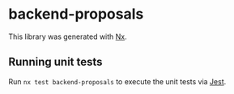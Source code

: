 # backend-proposals

This library was generated with [Nx](https://nx.dev).

## Running unit tests

Run `nx test backend-proposals` to execute the unit tests via [Jest](https://jestjs.io).
